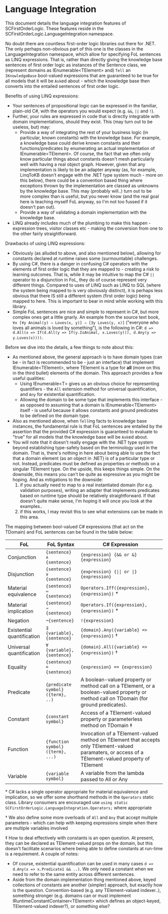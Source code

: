 ﻿# Language Integration

This document details the language integration features of SCFirstOrderLogic. These features reside in the SCFirstOrderLogic.LanguageIntegration namespace.

No doubt there are countless first-order logic libraries out there for .NET. The only perhaps non-obvious part of this one is the classes in the LanguageIntegration namespace, which allow for specifying FoL sentences as LINQ expressions.
That is, rather than directly giving the knowledge base sentences of first order logic as instances of the Sentence class, we (represent domains as IEnumerable&lt;TElement&gt; and) `Tell` an `IKnowledgeBase` bool-valued expressions that are guaranteed to be true for all models that it will be `Ask`ed about - which the knowledge base then converts into the entailed sentences of first order logic.

Benefits of using LINQ expressions:
* Your sentences of propositional logic can be expressed in the familiar, plain-old C#, with the operators you would expect (e.g. `&&`, `||` and `!`).
* Further, your rules are expressed in code that is directly integrable with domain implementations, should they exist. This (may turn out to be useless, but) may:
  * Provide a way of integrating the rest of your business logic (in particular, known constants) with the knowledge base.
  For example, a knowledge base could derive known constants and their functions/predicates by enumerating an actual implementation of IEnumerable&lt;TElement&gt;.
  Of course, the fact that we often only know particular things about constants doesn't mesh particularly well with having a real object graph.
  However, given that any implementation is likely to be an adapter anyway (as, for example, LinqToKB doesn't engage with the .NET type system much - more on this below),
  there could be a convention based thing where exceptions thrown by the implementation are classed as unknowns by the knowledge base.
  This may (probably will..) turn out to be more complex than is useful, but you never know (and the real goal here is teaching myself FoL anyway, so I'm not too fussed if it doesn't pan out).
  * Provide a way of validating a domain implementation with the knowledge base.
* LINQ already includes much of the plumbing to make this happen - expression trees, visitor classes etc - making the conversion from one to the other fairly straightforward.

Drawbacks of using LINQ expressions:
* Obviously (as alluded to above, and also mentioned below), allowing for constants declared at runtime raises some (surmountable) challenges.
* By using C#, there is a danger in confusing C# operators with the elements of first order logic that they are mapped to - creating a risk to learning outcomes.
That is, while it may be intuitive to map the C# `||` operator to a disjunction in FoL, they do of course represent very different things.
Compared to uses of LINQ such as LINQ to SQL (where the system being mapped to is very obviously distinct), it is perhaps less obvious that there IS still a different system (first order logic) being mapped to here. This is important to bear in mind while working with this library.
* Simple FoL sentences are nice and simple to represent in C#, but more complex ones get a little gnarly. An example from the source text book, `∀x [∀y Animal(y) ⇒ Loves(x, y)] ⇒ [∃y Loves(y, x)]` ("everyone who loves all animals is loved by something"), is the following in C#: `d => d.All(x => If(d.All(y => If(y.IsAnimal, x.Loves(y))), d.Any(y => y.Loves(x))))`.

Before we dive into the details, a few things to note about this:

* As mentioned above, the general approach is to have domain types (can be - in fact is recommended to be - just an interface) that implement IEnumerable&lt;TElement&gt;, where TElement is a type for **all** (more on this in the third bullet) elements of the domain. This approach provides a few useful qualities:
  * Using IEnumerable&lt;T&gt; gives us an obvious choice for representing quantifiers - the `All` extension method for universal quantification, and `Any` for existential quantification.
  * Allowing the domain to be some type that implements this interface - as opposed to assuming that a domain is IEnumerable&lt;TElement&gt; itself - is useful because it allows constants and ground predicates to be defined on the domain type.
* Also as mentioned above, when `Tell`ing facts to knowledge base instances, the fundamental rule is that FoL sentences are entailed by the assertion that the provided C# expression is guaranteed to evaluate to "true" for all models that the knowledge base will be `Ask`ed about.
* You will note that it doesn't really engage with the .NET type system beyond establishing type-safety based on the terminology used in the domain.
That is, there's nothing in here about being able to use the fact that a domain element (as an object in .NET) is of a particular type or not.
Instead, predicates must be defined as properties or methods on a singular TElement type. On the upside, this keeps things simple. On the downside, this means you can't be quite as expressive as you might be hoping.
And as mitigations to the downside:
  1. if you actually need to map to a real instantiated domain (for e.g. validation purposes), writing an adapter that implements predicates based on runtime type should be relatively straightforward. If that doesn't quite make sense, I'm hoping it will once you look at the examples..
  2. if this works, I may revisit this to see what extensions can be made in this area.

The mapping between bool-valued C# expressions (that act on the TDomain) and FoL sentences can be found in the table below:

| **FoL** | **FoL Syntax** | **C# Expression** |
| --- | --- | --- |
|Conjunction|`{sentence} ∧ {sentence}`|`{expression} {&& or &} {expression}`|
|Disjunction|`{sentence} ∨ {sentence}`|`{expression} {\|\| or \|} {expression}`|
|Material equivalence|`{sentence} ⇔ {sentence}`|`Operators.Iff({expression}, {expression})` *|
|Material implication|`{sentence} ⇒ {sentence}`|`Operators.If({expression}, {expression})` *|
|Negation|`¬{sentence}`|`!{expression}`|
|Existential quantification|`∃ {variable}, {sentence}`|`{domain}.Any({variable} => {expression})` †|
|Universal quantification|`∀ {variable}, {sentence}`|`{domain}.All({variable} => {expression})` †|
|Equality|`{sentence} = {sentence}`|`{expression} == {expression}`|
|Predicate|`{predicate symbol}({term}, ..)`|A boolean-valued property or method call on a TElement, or a boolean-valued property or method call on TDomain (for ground predicates).|
|Constant|`{constant symbol}`|Access of a TElement-valued property or parameterless method on TDomain ‡|
|Function|`{function symbol}({term}, ...)`|Invocation of a TElement-valued method on TElement that accepts only TElement-valued paramaters, or access of a TElement-valued property of TElement|
|Variable|`{variable symbol}`|A variable from the lambda passed to All or Any|

\* C# lacks a single operator appropriate for material equivalence and implication, so we offer some shorthand methods in the `Operators` static class.
Library consumers are encouraged use `using static SCFirstOrderLogic.LanguageIntegration.Operators;` where appropriate

† We also define some more overloads of `All` and `Any` that accept multiple parameters - which can help with keeping expressions simple when there are multiple variables involved

‡ How to deal effectively with constants is an open question.
At present, they can be declared as TElement-valued props on the domain, but this doesn't facilitate scenarios where being able to define constants at run-time is a requirement.
A couple of notes:
* Of course, existential quantification can be used in many cases `d => d.Any(x => x.Predicate1 && ..)`. We only need a constant when we need to refer to the same entity across different sentences.
* Aside from the domain implementation thing mentioned above, keyed collections of constants are another (simpler) approach, but exactly how is the question.
Convention-based (e.g. any TElement-valued indexer..), something stronger (e.g. domains can or must implement IRuntimeConstantContainer&lt;TElement&gt; which defines an object-keyed, TElement-valued indexer?), or something else?
